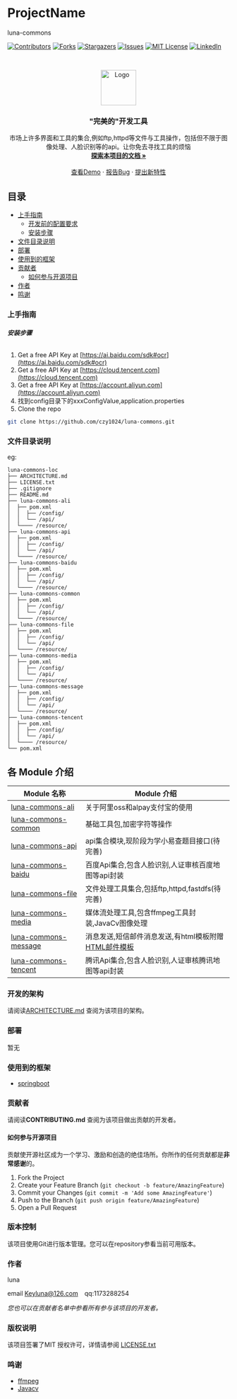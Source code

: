 

# ProjectName

luna-commons

<!-- PROJECT SHIELDS -->

[![Contributors][contributors-shield]][contributors-url]
[![Forks][forks-shield]][forks-url]
[![Stargazers][stars-shield]][stars-url]
[![Issues][issues-shield]][issues-url]
[![MIT License][license-shield]][license-url]
[![LinkedIn][linkedin-shield]][linkedin-url]

<!-- PROJECT LOGO -->
<br />

<p align="center">
  <a href="https://github.com/czy1024/luna-commons/">
    <img src="https://user-gold-cdn.xitu.io/2020/7/18/1736060af5cad8d0?w=128&h=128&f=png&s=2312" alt="Logo" width="80" height="80">
  </a>

  <h3 align="center">"完美的"开发工具</h3>
  <p align="center">
    市场上许多界面和工具的集合,例如ftp,httpd等文件与工具操作，包括但不限于图像处理、人脸识别等的api。让你免去寻找工具的烦恼
    <br />
    <a href="https://github.com/czy1024/luna-commons"><strong>探索本项目的文档 »</strong></a>
    <br />
    <br />
    <a href="">查看Demo</a>
    ·
    <a href="">报告Bug</a>
    ·
    <a href="https://github.com/czy1024/luna-commons/issues">提出新特性</a>
  </p>

</p>


 
## 目录

- [上手指南](#上手指南)
  - [开发前的配置要求](#开发前的配置要求)
  - [安装步骤](#安装步骤)
- [文件目录说明](#文件目录说明)
- [部署](#部署)
- [使用到的框架](#使用到的框架)
- [贡献者](#贡献者)
  - [如何参与开源项目](#如何参与开源项目)
- [作者](#作者)
- [鸣谢](#鸣谢)

### 上手指南


###### **安装步骤**

1. Get a free API Key at [https://ai.baidu.com/sdk#ocr](https://ai.baidu.com/sdk#ocr)
2. Get a free API Key at [https://cloud.tencent.com](https://cloud.tencent.com)
3. Get a free API Key at [https://account.aliyun.com](https://account.aliyun.com)
4. 找到config目录下的xxxConfigValue,application.properties
5. Clone the repo

```sh
git clone https://github.com/czy1024/luna-commons.git
```

### 文件目录说明
eg:

```
luna-commons-loc
├── ARCHITECTURE.md
├── LICENSE.txt
├── .gitignore
├── README.md
├── luna-commons-ali
│  ├── pom.xml
│  │  ├── /config/
│  │  └── /api/
│  └──── /resource/
├── luna-commons-api
│  ├── pom.xml
│  │  ├── /config/
│  │  └── /api/
│  └──── /resource/
├── luna-commons-baidu
│  ├── pom.xml
│  │  ├── /config/
│  │  └── /api/
│  └──── /resource/
├── luna-commons-common
│  ├── pom.xml
│  │  ├── /config/
│  │  └── /api/
│  └──── /resource/
├── luna-commons-file
│  ├── pom.xml
│  │  ├── /config/
│  │  └── /api/
│  └──── /resource/
├── luna-commons-media
│  ├── pom.xml
│  │  ├── /config/
│  │  └── /api/
│  └──── /resource/
├── luna-commons-message
│  ├── pom.xml
│  │  ├── /config/
│  │  └── /api/
│  └──── /resource/
├── luna-commons-tencent
│  ├── pom.xml
│  │  ├── /config/
│  │  └── /api/
│  └──── /resource/
└── pom.xml

```
## 各 Module 介绍

| Module 名称                                                  | Module 介绍                                                  |
| ------------------------------------------------------------ | ------------------------------------------------------------ |
| [luna-commons-ali](./luna-commons-ali) | 关于阿里oss和alpay支付宝的使用                               |
| [luna-commons-common](./luna-commons-common) | 基础工具包,加密字符等操作                            |
| [luna-commons-api](./luna-commons-api) | api集合模块,现阶段为学小易查题目接口(待完善)                            |
| [luna-commons-baidu](./luna-commons-baidu)     | 百度Api集合,包含人脸识别,人证审核百度地图等api封装 |
| [luna-commons-file](./luna-commons-file) | 文件处理工具集合,包括ftp,httpd,fastdfs(待完善) |
| [luna-commons-media](./luna-commons-media) | 媒体流处理工具,包含ffmpeg工具封装,JavaCv图像处理 |
| [luna-commons-message](./luna-commons-message)       |  消息发送,短信邮件消息发送,有html模板附赠 [HTML邮件模板](https://github.com/czy1024/luna-commons/blob/master/luna-commons-message/src/main/resources/static/luna-message.html)
| [luna-commons-tencent](./luna-commons-tencent) | 腾讯Api集合,包含人脸识别,人证审核腾讯地图等api封装 |



### 开发的架构 

请阅读[ARCHITECTURE.md](https://github.com/czy1024/luna-commons/blob/master/ARCHITECTURE.md) 查阅为该项目的架构。

### 部署

暂无

### 使用到的框架

- [springboot](https://spring.io/)

### 贡献者

请阅读**CONTRIBUTING.md** 查阅为该项目做出贡献的开发者。

#### 如何参与开源项目

贡献使开源社区成为一个学习、激励和创造的绝佳场所。你所作的任何贡献都是**非常感谢**的。


1. Fork the Project
2. Create your Feature Branch (`git checkout -b feature/AmazingFeature`)
3. Commit your Changes (`git commit -m 'Add some AmazingFeature'`)
4. Push to the Branch (`git push origin feature/AmazingFeature`)
5. Open a Pull Request



### 版本控制

该项目使用Git进行版本管理。您可以在repository参看当前可用版本。

### 作者

luna

email Keyluna@126.com  &ensp; qq:1173288254

 *您也可以在贡献者名单中参看所有参与该项目的开发者。*

### 版权说明

该项目签署了MIT 授权许可，详情请参阅 [LICENSE.txt](https://github.com/czy1024/luna-commons/blob/master/LICENSE.txt)

### 鸣谢[]()


- [ffmpeg]()
- [Javacv]()


<!-- links -->
[your-project-path]:czy1024/luna-commons
[contributors-shield]: https://img.shields.io/github/contributors/czy1024/luna-commons.svg?style=flat-square
[contributors-url]: https://github.com/czy1024/luna-commons/graphs/contributors
[forks-shield]: https://img.shields.io/github/forks/czy1024/luna-commons.svg?style=flat-square
[forks-url]: https://github.com/czy1024/luna-commons/network/members
[stars-shield]: https://img.shields.io/github/stars/czy1024/luna-commons.svg?style=flat-square
[stars-url]: https://github.com/czy1024/luna-commons/stargazers
[issues-shield]: https://img.shields.io/github/issues/czy1024/luna-commons.svg?style=flat-square
[issues-url]: https://img.shields.io/github/issues/czy1024/luna-commons.svg
[license-shield]: https://img.shields.io/github/license/czy1024/luna-commons.svg?style=flat-square
[license-url]: https://github.com/czy1024/luna-commons/blob/master/LICENSE.txt
[linkedin-shield]: https://img.shields.io/badge/-LinkedIn-black.svg?style=flat-square&logo=linkedin&colorB=555
[linkedin-url]: https://linkedin.com/in/luna-commons




